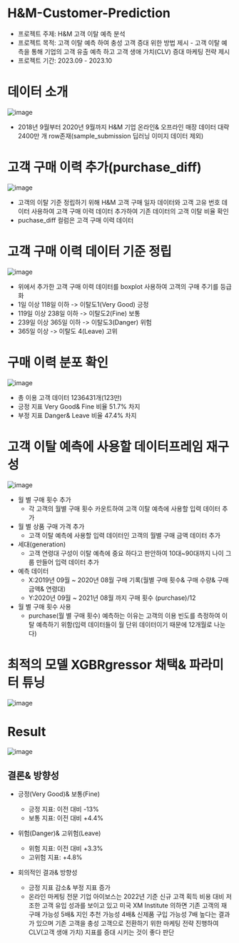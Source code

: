 # H&M-Customer-Prediction
* 프로젝트 주제: H&M 고객 이탈 예측 분석
* 프로젝트 목적: 고객 이탈 예측 하여 충성 고객 증대 위한 방법 제시 - 고객 이탈 예측을 통해 기업의 고객 유출 예측 하고 고객 생애 가치(CLV) 증대 마케팅 전략 제시
* 프로젝트 기간: 2023.09 - 2023.10

# 데이터 소개
![image](https://github.com/forkgmltnr/HM-Customer-Prediction/assets/61262393/930615f9-1660-4856-b916-011110bc2692)
* 2018년 9월부터 2020년 9월까지 H&M 기업 온라인& 오프라인 매장 데이터 대략 2400만 개 row존재(sample_submission 딥러닝 이미지 데이터 제외)

# 고객 구매 이력 추가(purchase_diff)
![image](https://github.com/forkgmltnr/HM-Customer-Prediction/assets/61262393/8b8aa612-4036-4a8b-ac08-470acb8dff6e)
* 고객의 이탈 기준 정립하기 위해 H&M 고객 구매 일자 데이터와 고객 고유 번호 데이터 사용하여 고객 구매 이력 데이터 추가하여 기존 데이터의 고객 이탈 비율 확인 
* puchase_diff 컬럼은 고객 구매 이력 데이터


# 고객 구매 이력 데이터 기준 정립
![image](https://github.com/forkgmltnr/HM-Customer-Prediction/assets/61262393/18a1884b-7254-4657-a28f-f7e016bc56f1)
* 위에서 추가한 고객 구매 이력 데이터를 boxplot 사용하여 고객의 구매 주기를 등급화
* 1일 이상 118일 이하 -> 이탈도1(Very Good) 긍정
* 119일 이상 238일 이하 -> 이탈도2(Fine) 보통
* 239일 이상 365일 이하 -> 이탈도3(Danger) 위험
* 365일 이상 -> 이탈도 4(Leave) 고위


# 구매 이력 분포 확인
![image](https://github.com/forkgmltnr/HM-Customer-Prediction/assets/61262393/02e5f4c5-3930-4e7a-a8b1-c4e6ea558177)
* 총 이용 고객 데이터 1236431개(123만)
* 긍정 지표 Very Good& Fine 비율 51.7% 차지
* 부정 지표 Danger& Leave 비율 47.4% 차지


# 고객 이탈 예측에 사용할 데이터프레임 재구성
![image](https://github.com/forkgmltnr/HM-Customer-Prediction/assets/61262393/8913df6c-bd16-407f-9565-54168815f960)
* 월 별 구매 횟수 추가
  * 각 고객의 월별 구매 횟수 카운트하여 고객 이탈 예측에 사용할 입력 데이터 추가
* 월 별 상품 구매 가격 추가
  * 고객 이탈 예측에 사용할 입력 데이터인 고객의 월별 구매 금액 데이터 추가
* 세대(generation)
  * 고객 연령대 구성이 이탈 예측에 중요 하다고 판안하여 10대~90대까지 나이 그룹 만들어 입력 데이터 추가
* 예측 데이터
  * X:2019년 09월 ~ 2020년 08월 구매 기록(월별 구매 횟수& 구매 수량& 구매 금액& 연령대)
  * Y:2020년 09월 ~ 2021년 08월 까지 구매 횟수 (purchase)/12
* 월 별 구매 횟수 사용
  * purchase(월 별 구매 횟수) 예측하는 이유는 고객의 이용 빈도를 측정하여 이탈 예측하기 위함(입력 데이터들이 월 단위 데이터이기 때문에 12개월로 나눈다)

# 최적의 모델 XGBRgressor 채택& 파라미터 튜닝
![image](https://github.com/forkgmltnr/HM-Customer-Prediction/assets/61262393/68b437d0-0ff3-4203-abaa-3c7bb63237ac)



# Result
![image](https://github.com/forkgmltnr/HM-Customer-Prediction/assets/61262393/a0323546-dfb8-4e7d-8966-664b8fcf617d)
## 결론& 방향성

* 긍정(Very Good)& 보통(Fine)
  * 긍정 지표: 이전 대비 -13%
  * 보통 지표: 이전 대비 +4.4%
* 위험(Danger)& 고위험(Leave)
  * 위험 지표: 이전 대비 +3.3%
  * 고위험 지표: +4.8%
 
 * 회의적인 결과& 방향성
   * 긍정 지표 감소& 부정 지표 증가
   * 온라인 마케팅 전문 기업 아이보스는 2022년 기준 신규 고객 획득 비용 대비 저조한 고객 유입 성과를 보이고 있고 미국 XM Institute 의하면 기존 고객의 재구매 가능성 5배& 지인 추천 가능성 4배& 신제품 구입 가능성 7배 높다는 결과가 있으며 기존 고객을 충성 고객으로 전환하기 위한 마케팅 전략 진행하여 CLV(고객 생애 가치) 지표를 증대 시키는 것이 좋다 판단


